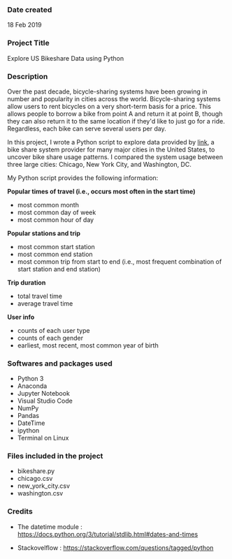 ### Date created
18 Feb 2019

### Project Title
Explore US Bikeshare Data using Python

### Description

Over the past decade, bicycle-sharing systems have been growing in number and popularity in cities across the world. Bicycle-sharing systems allow users to rent bicycles on a very short-term basis for a price. This allows people to borrow a bike from point A and return it at point B, though they can also return it to the same location if they'd like to just go for a ride. Regardless, each bike can serve several users per day.

In this project, I wrote a Python script to explore data provided by [link](https://www.motivateco.com/ "Motivate"), a bike share system provider for many major cities in the United States, to uncover bike share usage patterns. I compared the system usage between three large cities: Chicago, New York City, and Washington, DC.

My Python script provides the following information:

**Popular times of travel (i.e., occurs most often in the start time)**

- most common month
- most common day of week
- most common hour of day

**Popular stations and trip**

- most common start station
- most common end station
- most common trip from start to end (i.e., most frequent combination of start station and end station)

**Trip duration**

- total travel time
- average travel time

**User info**

- counts of each user type
- counts of each gender
- earliest, most recent, most common year of birth


### Softwares and packages used

- Python 3
- Anaconda
- Jupyter Notebook
- Visual Studio Code
- NumPy
- Pandas
- DateTime
- ipython
- Terminal on Linux

### Files included in the project

- bikeshare.py
- chicago.csv
- new_york_city.csv
- washington.csv

### Credits

- The datetime module : https://docs.python.org/3/tutorial/stdlib.html#dates-and-times

- Stackovelflow : https://stackoverflow.com/questions/tagged/python

